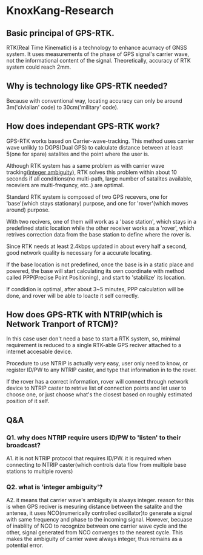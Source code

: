 # KnoxKang-Research

## Basic principal of GPS-RTK. 

  RTK(Real Time Kinematic) is a technology to enhance acurracy of GNSS system.
  It uses measurements of the phase of GPS signal's carrier wave, not the informational content of the signal.
  Theoretically, accuracy of RTK system could reach 2mm.
  
## Why is technology like GPS-RTK needed?

  Because with conventional way, locating accuracy can only be around 3m('civialian' code) to 30cm('military' code).

## How does independant GPS-RTK work?
  
  GPS-RTK works based on Carrier-wave-tracking. This method uses carrier wave unlikly to DGPS(Dual GPS) to calculate distance between at least 5(one for spare) satalites and the point where the user is. 
  
  Although RTK system has a same problem as with carrier wave tracking([integer ambiguity](https://github.com/KnoxKang/KnoxKang-Research/blob/master/GPS-RTK.md#q2-what-is-integer-ambiguity)), RTK solves this problem within about 10 seconds if all conditions(no multi-path, large number of satalites available, receviers are multi-frequncy, etc..) are optimal.
  
  Standard RTK system is composed of two GPS recevers, one for 'base'(which stays stationary) purpose, and one for 'rover'(which moves around) purpose.
  
  With two recivers, one of them will work as a 'base station', which stays in a predefined static location while the other receiver works as a 'rover', which retrives correction data from the base station to define where the rover is.
  
  Since RTK needs at least 2.4kbps updated in about every half a second, good network quality is necessary for a accurate locating.
  
  If the base location is not predefined, once the base is in a static place and powered, the base will start calculating its own coordinate with method called PPP(Precise Point Positioning), and start to 'stabilize' its location.
  
  If condidion is optimal, after about 3~5 minutes, PPP calculation will be done, and rover will be able to loacte it self correctly.


  
## How does GPS-RTK with NTRIP(which is Network Tranport of RTCM)?

  In this case user don't need a base to start a RTK system, so, minimal requirement is reduced to a single RTK-able GPS reciver attached to a internet accesable device.
  
  Procedure to use NTRIP is actually very easy, user only need to know, or register ID/PW to any NTRIP caster, and type that information in to the rover.
  
  If the rover has a correct information, rover will connect through network device to NTRIP caster to retrive list of connection points and let user to choose one, or just choose what's the closest based on roughly estimated position of it self.
  
  
  
## Q&A

### Q1. why does NTRIP require users ID/PW to 'listen' to their broadcast?
A1. it is not NTRIP protocol that requires ID/PW. it is required when connecting to NTRIP caster(which controls data flow from multiple base stations to multiple rovers)

### Q2. what is 'integer ambiguity'?
A2. it means that carrier wave's ambiguity is always integer. reason for this is when GPS reciver is mesuring distance between the satalite and the antenea, it uses NCO(numerically controlled oscillator)to generate a signal with same frequency and phase to the incoming signal. However, becuase of inablilty of NCO to recognize between one carrier wave cycle and the other, signal generated from NCO converges to the nearest cycle. This makes the ambiguity of carrier wave always integer, thus remains as a potential error.

